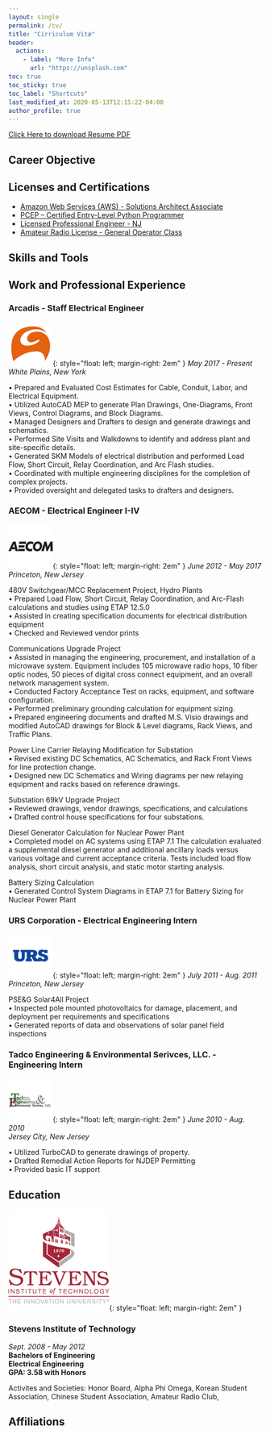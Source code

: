 ```yaml
---
layout: single
permalink: /cv/
title: "Cirriculum Vitæ"
header:
  actions:
    - label: "More Info"
      url: "https://unsplash.com"
toc: true
toc_sticky: true
toc_label: "Shortcuts"
last_modified_at: 2020-05-13T12:15:22-04:00
author_profile: true
---
```

<a href="#" class="btn btn--info btn--large">Click Here to download Resume PDF</a>
## Career Objective

## Licenses and Certifications

* [Amazon Web Services (AWS) - Solutions Architect Associate](https://www.youracclaim.com/badges/f8892d73-2d74-4b9e-a337-25f86813604c/public_url)  
* [PCEP – Certified Entry-Level Python Programmer](https://www.youracclaim.com/badges/370c32ab-bfd2-4208-8901-e9155b6eb969/public_url)
* [Licensed Professional Engineer - NJ](https://newjersey.mylicense.com/verification/Search.aspx?facility=N)
* [Amateur Radio License - General Operator Class ](https://wireless2.fcc.gov/UlsApp/UlsSearch/license.jsp?licKey=3110536)

## Skills and Tools

## Work and Professional Experience
### Arcadis - Staff Electrical Engineer
![Arcadis](/assets/images/arcadis.png){: style="float: left; margin-right: 2em" } 
*May 2017 - Present*  
*White Plains, New York*    
  
• Prepared and Evaluated Cost Estimates for Cable, Conduit, Labor, and Electrical Equipment.   
• Utilized AutoCAD MEP to generate Plan Drawings, One-Diagrams, Front Views, Control Diagrams, and Block Diagrams.   
• Managed Designers and Drafters to design and generate drawings and schematics.   
• Performed Site Visits and Walkdowns to identify and address plant and site-specific details.   
• Generated SKM Models of electrical distribution and performed Load Flow, Short Circuit, Relay Coordination, and Arc Flash studies.   
• Coordinated with multiple engineering disciplines for the completion of complex projects.   
• Provided oversight and delegated tasks to drafters and designers.   

### AECOM - Electrical Engineer I-IV
![AECOM](/assets/images/aecom.png){: style="float: left; margin-right: 2em" }
*June 2012 - May 2017*  
*Princeton, New Jersey*    
  
480V Switchgear/MCC Replacement Project, Hydro Plants  
• Prepared Load Flow, Short Circuit, Relay Coordination, and Arc-Flash calculations and studies using ETAP 12.5.0  
• Assisted in creating specification documents for electrical distribution equipment  
• Checked and Reviewed vendor prints  
  
Communications Upgrade Project  
• Assisted in managing the engineering, procurement, and installation of a microwave system. Equipment includes 105 microwave radio hops, 10 fiber optic nodes, 50 pieces of digital cross connect   equipment, and an overall network management system.    
• Conducted Factory Acceptance Test on racks, equipment, and software configuration.  
• Performed preliminary grounding calculation for equipment sizing.  
• Prepared engineering documents and drafted M.S. Visio drawings and modified AutoCAD drawings for Block & Level diagrams, Rack Views, and Traffic Plans.  
  
Power Line Carrier Relaying Modification for Substation  
• Revised existing DC Schematics, AC Schematics, and Rack Front Views for line protection change.  
• Designed new DC Schematics and Wiring diagrams per new relaying equipment and racks based on reference drawings.  
  
Substation 69kV Upgrade Project  
• Reviewed drawings, vendor drawings, specifications, and calculations  
• Drafted control house specifications for four substations.  
  
Diesel Generator Calculation for Nuclear Power Plant  
• Completed model on AC systems using ETAP 7.1 The calculation evaluated a supplemental diesel generator and additional ancillary loads versus various voltage and current acceptance criteria. Tests   included load flow analysis, short circuit analysis, and static motor starting analysis.  
  
Battery Sizing Calculation  
• Generated Control System Diagrams in ETAP 7.1 for Battery Sizing for Nuclear Power Plant  

### URS Corporation - Electrical Engineering Intern
![URS](/assets/images/urs.png){: style="float: left; margin-right: 2em" }
*July 2011 - Aug. 2011*  
*Princeton, New Jersey*  
  
PSE&G Solar4All Project  
• Inspected pole mounted photovoltaics for damage, placement, and deployment per requirements and specifications  
• Generated reports of data and observations of solar panel field inspections  

### Tadco Engineering & Environmental Serivces, LLC. - Engineering Intern
![Tadco](/assets/images/tadco.png){: style="float: left; margin-right: 2em" }
*June 2010 - Aug. 2010*  
*Jersey City, New Jersey*  
  
• Utilized TurboCAD to generate drawings of property.  
• Drafted Remedial Action Reports for NJDEP Permitting  
• Provided basic IT support   

## Education
![Stevens](/assets/images/stevens.png){: style="float: left; margin-right: 2em" }
### Stevens Institute of Technology   
*Sept. 2008 - May 2012*  
**Bachelors of Engineering**  
**Electrical Engineering**   
**GPA: 3.58 with Honors**   
 
Activites and Societies: 
Honor Board, 
Alpha Phi Omega, 
Korean Student Association, 
Chinese Student Association, 
Amateur Radio Club,

## Affiliations
